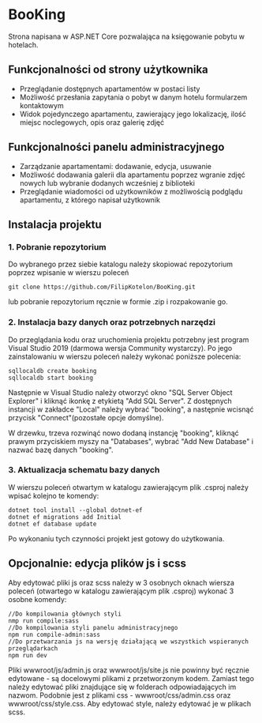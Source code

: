 # BooKing
Strona napisana w ASP.NET Core pozwalająca na księgowanie pobytu w hotelach.

## Funkcjonalności od strony użytkownika
* Przeglądanie dostępnych apartamentów w postaci listy
* Możliwość przesłania zapytania o pobyt w danym hotelu formularzem kontaktowym
* Widok pojedynczego apartamentu, zawierający jego lokalizację, ilość miejsc noclegowych, opis oraz galerię zdjęć

## Funkcjonalności panelu administracyjnego
* Zarządzanie apartamentami: dodawanie, edycja, usuwanie
* Możliwość dodawania galerii dla apartamentu poprzez wgranie zdjęć nowych lub wybranie dodanych wcześniej z biblioteki 
* Przeglądanie wiadomości od użytkowników z możliwością podglądu apartamentu, z którego napisał użytkownik

## Instalacja projektu
### 1. Pobranie repozytorium
Do wybranego przez siebie katalogu należy skopiować repozytorium poprzez wpisanie w wierszu poleceń
```
git clone https://github.com/FilipKotelon/BooKing.git
```
lub pobranie repozytorium ręcznie w formie .zip i rozpakowanie go.

### 2. Instalacja bazy danych oraz potrzebnych narzędzi
Do przeglądania kodu oraz uruchomienia projektu potrzebny jest program Visual Studio 2019 (darmowa wersja Community wystarczy). 
Po jego zainstalowaniu w wierszu poleceń należy wykonać poniższe polecenia:
```
sqllocaldb create booking
sqllocaldb start booking
```
Następnie w Visual Studio należy otworzyć okno "SQL Server Object Explorer" i kliknąć ikonkę z etykietą "Add SQL Server". Z dostępnych instancji w zakładce "Local" należy wybrać "booking", a następnie wcisnąć przycisk "Connect"(pozostałe opcje domyślne).

W drzewku, trzeva rozwinąć nowo dodaną instancję "booking", kliknąć prawym przyciskiem myszy na "Databases", wybrać "Add New Database" i nazwać bazę danych "booking".

### 3. Aktualizacja schematu bazy danych
W wierszu poleceń otwartym w katalogu zawierającym plik .csproj należy wpisać kolejno te komendy:
```
dotnet tool install --global dotnet-ef
dotnet ef migrations add Initial
dotnet ef database update
```

Po wykonaniu tych czynności projekt jest gotowy do użytkowania.

## Opcjonalnie: edycja plików js i scss
Aby edytować pliki js oraz scss należy w 3 osobnych oknach wiersza poleceń (otwartego w katalogu zawierającym plik .csproj) wykonać 3 osobne komendy:
```
//Do kompilowania głównych styli
nmp run compile:sass
//Do kompilowania styli panelu administracyjnego
npm run compile-admin:sass
//Do przetwarzania js na wersję działającą we wszystkich wspieranych przeglądarkach
npm run dev
```
Pliki wwwroot/js/admin.js oraz wwwroot/js/site.js nie powinny być ręcznie edytowane - są docelowymi plikami z przetworzonym kodem. Zamiast tego należy edytować pliki znajdujące się w folderach odpowiadających im nazwom.
Podobnie jest z plikami css - wwwroot/css/admin.css oraz wwwroot/css/style.css. Aby edytować style, należy edytować je w plikach scss.
